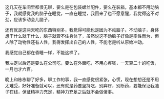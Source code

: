 这几天在车间里都很无聊，要么是在包装螺丝配件，要么在装箱，基本都不用动脑子，我就感觉我的脑子在睡觉，一直在睡觉，我回来了也不愿意醒，我觉得这不对劲，应该多动会儿脑子，

还有就是这两天吃的东西特别多，我觉得可能也是因为不动脑子，不动脑子，身体想干什么就干什么，脑子就管不住身体了，虽然说这不动脑子好像是率性而为，但人除了动物性还有人性，我得发挥出自己的人性，不能老是听从原始冲动。

我感觉自己都在昏睡一样，不能这样了。

我决定以后还是要么在公司吃，要么在外面吃，不用心疼钱，一天算二十的吃饭，一月也才六百。

晚上和栋栋聊了好多，聊工作的事，我一直感觉很紧张，心慌，现在想想还是不用太难受，好好准备就可以，还有就是药要坚持吃，别弃疗，别断药，要能保证我脑子在线，保证精神力充足，精神力充足之后就不会做傻事。